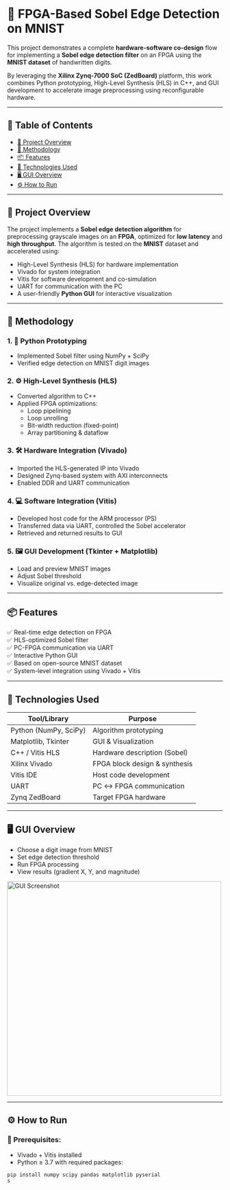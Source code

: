 # 🚀 FPGA-Based Sobel Edge Detection on MNIST

This project demonstrates a complete **hardware-software co-design** flow for implementing a **Sobel edge detection filter** on an FPGA using the **MNIST dataset** of handwritten digits.

By leveraging the **Xilinx  Zynq-7000 SoC (ZedBoard)** platform, this work combines Python prototyping, High-Level Synthesis (HLS) in C++, and GUI development to accelerate image preprocessing using reconfigurable hardware.

---

## 📌 Table of Contents
- [🧠 Project Overview](#-project-overview)
- [🧪 Methodology](#-methodology)
- [📦 Features](#-features)
- [🔬 Technologies Used](#-technologies-used)
- [🖥️ GUI Overview](#-gui-overview)
- [⚙️ How to Run](#-how-to-run)

---

## 🧠 Project Overview

The project implements a **Sobel edge detection algorithm** for preprocessing grayscale images on an **FPGA**, optimized for **low latency** and **high throughput**. The algorithm is tested on the **MNIST** dataset and accelerated using:
- High-Level Synthesis (HLS) for hardware implementation
- Vivado for system integration
- Vitis for software development and co-simulation
- UART for communication with the PC
- A user-friendly **Python GUI** for interactive visualization

---

## 🧪 Methodology

### 1. 🧪 **Python Prototyping**
- Implemented Sobel filter using NumPy + SciPy
- Verified edge detection on MNIST digit images

### 2. ⚙️ **High-Level Synthesis (HLS)**
- Converted algorithm to C++
- Applied FPGA optimizations:
  - Loop pipelining
  - Loop unrolling
  - Bit-width reduction (fixed-point)
  - Array partitioning & dataflow

### 3. 🛠️ **Hardware Integration (Vivado)**
- Imported the HLS-generated IP into Vivado
- Designed Zynq-based system with AXI interconnects
- Enabled DDR and UART communication

### 4. 💻 **Software Integration (Vitis)**
- Developed host code for the ARM processor (PS)
- Transferred data via UART, controlled the Sobel accelerator
- Retrieved and returned results to GUI

### 5. 🖼️ **GUI Development (Tkinter + Matplotlib)**
- Load and preview MNIST images
- Adjust Sobel threshold
- Visualize original vs. edge-detected image

---

## 📦 Features

✅ Real-time edge detection on FPGA  
✅ HLS-optimized Sobel filter  
✅ PC-FPGA communication via UART  
✅ Interactive Python GUI  
✅ Based on open-source MNIST dataset  
✅ System-level integration using Vivado + Vitis  

---

## 🔬 Technologies Used

| Tool/Library         | Purpose                          |
|----------------------|----------------------------------|
| Python (NumPy, SciPy)| Algorithm prototyping            |
| Matplotlib, Tkinter  | GUI & Visualization              |
| C++ / Vitis HLS      | Hardware description (Sobel)     |
| Xilinx Vivado        | FPGA block design & synthesis    |
| Vitis IDE            | Host code development            |
| UART                 | PC ↔ FPGA communication          |
| Zynq ZedBoard        | Target FPGA hardware             |

---

## 🖥️ GUI Overview

- Choose a digit image from MNIST
- Set edge detection threshold
- Run FPGA processing
- View results (gradient X, Y, and magnitude)

<img src="gui_screenshot.png" alt="GUI Screenshot" width="500"/>

---

## ⚙️ How to Run

### 💾 Prerequisites:
- Vivado + Vitis installed
- Python ≥ 3.7 with required packages:
```bash
pip install numpy scipy pandas matplotlib pyserial
s

